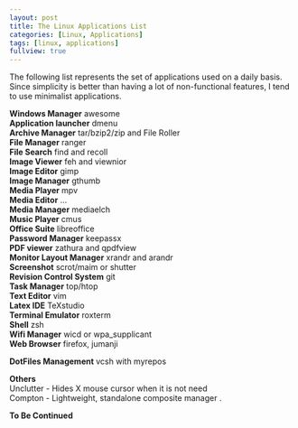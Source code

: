```yaml
---
layout: post
title: The Linux Applications List
categories: [Linux, Applications]
tags: [linux, applications]
fullview: true
---
```


The following list represents the set of applications used on a daily basis.
Since simplicity is better than having a lot of non-functional features, I tend to use minimalist applications.

**Windows Manager** awesome  
**Application launcher** dmenu  
**Archive Manager** tar/bzip2/zip and File Roller  
**File Manager** ranger  
**File Search** find and recoll  
**Image Viewer** feh and viewnior  
**Image Editor** gimp  
**Image Manager** gthumb  
**Media Player** mpv  
**Media Editor** ...  
**Media Manager** mediaelch  
**Music Player** cmus  
**Office Suite** libreoffice  
**Password Manager** keepassx  
**PDF viewer** zathura and qpdfview  
**Monitor Layout Manager** xrandr and arandr  
**Screenshot** scrot/maim or shutter  
**Revision Control System** git  
**Task Manager** top/htop  
**Text Editor** vim  
**Latex IDE** TeXstudio  
**Terminal Emulator** roxterm  
**Shell** zsh  
**Wifi Manager** wicd or wpa_supplicant  
**Web Browser** firefox, jumanji  

**DotFiles Management** vcsh with myrepos  

**Others**  
Unclutter - Hides X mouse cursor when it is not need  
Compton - Lightweight, standalone composite manager  .

**To Be Continued**
